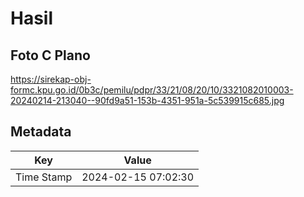# Hasil

## Foto C Plano

https://sirekap-obj-formc.kpu.go.id/0b3c/pemilu/pdpr/33/21/08/20/10/3321082010003-20240214-213040--90fd9a51-153b-4351-951a-5c539915c685.jpg


## Metadata

| Key        | Value               |
| ---------- | ------------------- |
| Time Stamp | 2024-02-15 07:02:30 |



